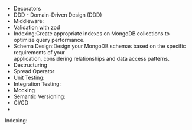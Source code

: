 - Decorators
- DDD - Domain-Driven Design (DDD)
- Middleware:
- Validation with zod
- Indexing:Create appropriate indexes on MongoDB collections to optimize query performance.
- Schema Design:Design your MongoDB schemas based on the specific requirements of your  
  application, considering relationships and data access patterns.
- Destructuring
- Spread Operator
- Unit Testing:
- Integration Testing:
- Mocking
- Semantic Versioning:
- CI/CD
-

Indexing:
